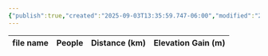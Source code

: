 ```yaml
---
{"publish":true,"created":"2025-09-03T13:35:59.747-06:00","modified":"2025-09-03T14:58:40.064-06:00","published":"2025-09-03T14:58:40.064-06:00","tags":["route"],"cssclasses":"","elevation":null,"region":"Smith-Dorrien","location":"50.8281, -115.4097","DWYT":null,"Kane":"Moderate","completed":false}
---
```



| file name | People | Distance (km) | Elevation Gain (m) |
| --------- | ------ | ------------- | ------------------ |
